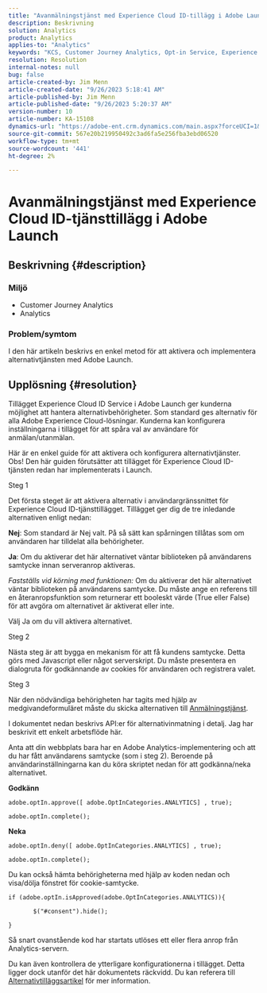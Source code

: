 ```yaml
---
title: "Avanmälningstjänst med Experience Cloud ID-tillägg i Adobe Launch"
description: Beskrivning
solution: Analytics
product: Analytics
applies-to: "Analytics"
keywords: "KCS, Customer Journey Analytics, Opt-in Service, Experience Cloud ID Service Extension, Adobe Launch, Adobe Analytics"
resolution: Resolution
internal-notes: null
bug: false
article-created-by: Jim Menn
article-created-date: "9/26/2023 5:18:41 AM"
article-published-by: Jim Menn
article-published-date: "9/26/2023 5:20:37 AM"
version-number: 10
article-number: KA-15108
dynamics-url: "https://adobe-ent.crm.dynamics.com/main.aspx?forceUCI=1&pagetype=entityrecord&etn=knowledgearticle&id=244ef022-2c5c-ee11-be6f-6045bd006268"
source-git-commit: 567e20b219950492c3ad6fa5e256fba3ebd06520
workflow-type: tm+mt
source-wordcount: '441'
ht-degree: 2%

---
```


# Avanmälningstjänst med Experience Cloud ID-tjänsttillägg i Adobe Launch

## Beskrivning {#description}


### Miljö

- Customer Journey Analytics
- Analytics 




### Problem/symtom

I den här artikeln beskrivs en enkel metod för att aktivera och implementera alternativtjänsten med Adobe Launch.


## Upplösning {#resolution}


Tillägget Experience Cloud ID Service i Adobe Launch ger kunderna möjlighet att hantera alternativbehörigheter. Som standard ges alternativ för alla Adobe Experience Cloud-lösningar. Kunderna kan konfigurera inställningarna i tillägget för att spåra val av användare för anmälan/utanmälan.

Här är en enkel guide för att aktivera och konfigurera alternativtjänster.
<br>Obs! Den här guiden förutsätter att tillägget för Experience Cloud ID-tjänsten redan har implementerats i Launch.<br>


Steg 1

Det första steget är att aktivera alternativ i användargränssnittet för Experience Cloud ID-tjänsttillägget. Tillägget ger dig de tre inledande alternativen enligt nedan:

<b>Nej</b>: Som standard är Nej valt. På så sätt kan spårningen tillåtas som om användaren har tilldelat alla behörigheter.

<b>Ja</b>: Om du aktiverar det här alternativet väntar biblioteken på användarens samtycke innan serveranrop aktiveras.

*Fastställs vid körning med funktionen:* Om du aktiverar det här alternativet väntar biblioteken på användarens samtycke. Du måste ange en referens till en återanropsfunktion som returnerar ett booleskt värde (True eller False) för att avgöra om alternativet är aktiverat eller inte.

Välj Ja om du vill aktivera alternativet.



Steg 2

Nästa steg är att bygga en mekanism för att få kundens samtycke. Detta görs med Javascript eller något serverskript. Du måste presentera en dialogruta för godkännande av cookies för användaren och registrera valet.



Steg 3

När den nödvändiga behörigheten har tagits med hjälp av medgivandeformuläret måste du skicka alternativen till [Anmälningstjänst](https://experienceleague.adobe.com/docs/id-service/using/implementation/opt-in-service/launch.html).

I dokumentet nedan beskrivs API:er för alternativinmatning i detalj. Jag har beskrivit ett enkelt arbetsflöde här.

Anta att din webbplats bara har en Adobe Analytics-implementering och att du har fått användarens samtycke (som i steg 2). Beroende på användarinställningarna kan du köra skriptet nedan för att godkänna/neka alternativet.

<b>Godkänn</b>


```
adobe.optIn.approve([ adobe.OptInCategories.ANALYTICS] , true);

adobe.optIn.complete();
```




<b>Neka</b>


```
adobe.optIn.deny([ adobe.OptInCategories.ANALYTICS] , true);

adobe.optIn.complete();
```




Du kan också hämta behörigheterna med hjälp av koden nedan och visa/dölja fönstret för cookie-samtycke.


```
if (adobe.optIn.isApproved(adobe.OptInCategories.ANALYTICS)){

       $("#consent").hide();

}
```




Så snart ovanstående kod har startats utlöses ett eller flera anrop från Analytics-servern.

Du kan även kontrollera de ytterligare konfigurationerna i tillägget. Detta ligger dock utanför det här dokumentets räckvidd. Du kan referera till [Alternativtilläggsartikel](https://experienceleague.adobe.com/docs/id-service/using/implementation/opt-in-service/launch.html) för mer information.

